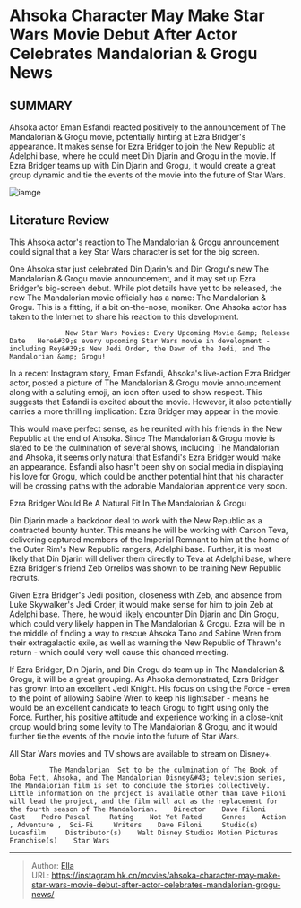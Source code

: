 # Ahsoka Character May Make Star Wars Movie Debut After Actor Celebrates Mandalorian &amp; Grogu News


## SUMMARY 



  Ahsoka actor Eman Esfandi reacted positively to the announcement of The Mandalorian &amp; Grogu movie, potentially hinting at Ezra Bridger&#39;s appearance.   It makes sense for Ezra Bridger to join the New Republic at Adelphi base, where he could meet Din Djarin and Grogu in the movie.   If Ezra Bridger teams up with Din Djarin and Grogu, it would create a great group dynamic and tie the events of the movie into the future of Star Wars.  

![iamge](https://static1.srcdn.com/wordpress/wp-content/uploads/2023/12/animated-and-live-action-ezra-bridger.jpg)

## Literature Review

This Ahsoka actor&#39;s reaction to The Mandalorian &amp; Grogu announcement could signal that a key Star Wars character is set for the big screen.




One Ahsoka star just celebrated Din Djarin&#39;s and Din Grogu&#39;s new The Mandalorian &amp; Grogu movie announcement, and it may set up Ezra Bridger&#39;s big-screen debut. While plot details have yet to be released, the new The Mandalorian movie officially has a name: The Mandalorian &amp; Grogu. This is a fitting, if a bit on-the-nose, moniker. One Ahsoka actor has taken to the Internet to share his reaction to this development.




                  New Star Wars Movies: Every Upcoming Movie &amp; Release Date   Here&#39;s every upcoming Star Wars movie in development - including Rey&#39;s New Jedi Order, the Dawn of the Jedi, and The Mandalorian &amp; Grogu!   

In a recent Instagram story, Eman Esfandi, Ahsoka&#39;s live-action Ezra Bridger actor, posted a picture of The Mandalorian &amp; Grogu movie announcement along with a saluting emoji, an icon often used to show respect. This suggests that Esfandi is excited about the movie. However, it also potentially carries a more thrilling implication: Ezra Bridger may appear in the movie.

          

This would make perfect sense, as he reunited with his friends in the New Republic at the end of Ahsoka. Since The Mandalorian &amp; Grogu movie is slated to be the culmination of several shows, including The Mandalorian and Ahsoka, it seems only natural that Esfandi&#39;s Ezra Bridger would make an appearance. Esfandi also hasn&#39;t been shy on social media in displaying his love for Grogu, which could be another potential hint that his character will be crossing paths with the adorable Mandalorian apprentice very soon.





 Ezra Bridger Would Be A Natural Fit In The Mandalorian &amp; Grogu 
          

Din Djarin made a backdoor deal to work with the New Republic as a contracted bounty hunter. This means he will be working with Carson Teva, delivering captured members of the Imperial Remnant to him at the home of the Outer Rim&#39;s New Republic rangers, Adelphi base. Further, it is most likely that Din Djarin will deliver them directly to Teva at Adelphi base, where Ezra Bridger&#39;s friend Zeb Orrelios was shown to be training New Republic recruits.

Given Ezra Bridger&#39;s Jedi position, closeness with Zeb, and absence from Luke Skywalker&#39;s Jedi Order, it would make sense for him to join Zeb at Adelphi base. There, he would likely encounter Din Djarin and Din Grogu, which could very likely happen in The Mandalorian &amp; Grogu. Ezra will be in the middle of finding a way to rescue Ahsoka Tano and Sabine Wren from their extragalactic exile, as well as warning the New Republic of Thrawn&#39;s return - which could very well cause this chanced meeting.




If Ezra Bridger, Din Djarin, and Din Grogu do team up in The Mandalorian &amp; Grogu, it will be a great grouping. As Ahsoka demonstrated, Ezra Bridger has grown into an excellent Jedi Knight. His focus on using the Force - even to the point of allowing Sabine Wren to keep his lightsaber - means he would be an excellent candidate to teach Grogu to fight using only the Force. Further, his positive attitude and experience working in a close-knit group would bring some levity to The Mandalorian &amp; Grogu, and it would further tie the events of the movie into the future of Star Wars.



All Star Wars movies and TV shows are available to stream on Disney&#43;.




              The Mandalorian  Set to be the culmination of The Book of Boba Fett, Ahsoka, and The Mandalorian Disney&#43; television series, The Mandalorian film is set to conclude the stories collectively. Little information on the project is available other than Dave Filoni will lead the project, and the film will act as the replacement for the fourth season of The Mandalorian.    Director    Dave Filoni     Cast    Pedro Pascal     Rating    Not Yet Rated     Genres    Action , Adventure ,  Sci-Fi     Writers    Dave Filoni     Studio(s)    Lucasfilm     Distributor(s)    Walt Disney Studios Motion Pictures     Franchise(s)    Star Wars      






---

> Author: [Ella](https://instagram.hk.cn/)  
> URL: https://instagram.hk.cn/movies/ahsoka-character-may-make-star-wars-movie-debut-after-actor-celebrates-mandalorian-grogu-news/  

